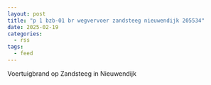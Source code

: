 ```yaml
---
layout: post
title: "p 1 bzb-01 br wegvervoer zandsteeg nieuwendijk 205534"
date: 2025-02-19
categories: 
  - rss
tags: 
  - feed
---
```


Voertuigbrand op Zandsteeg in Nieuwendijk
